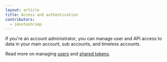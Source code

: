 ```yaml
---
layout: article
title: Access and authentication
contributors:
  - imnotashrimp
---
```


If you're an account administrator, you can manage user and API access to data in your main account, sub accounts, and timeless accounts.

Read more on managing [users](manage-users.html) and [shared tokens](shared-tokens.html).